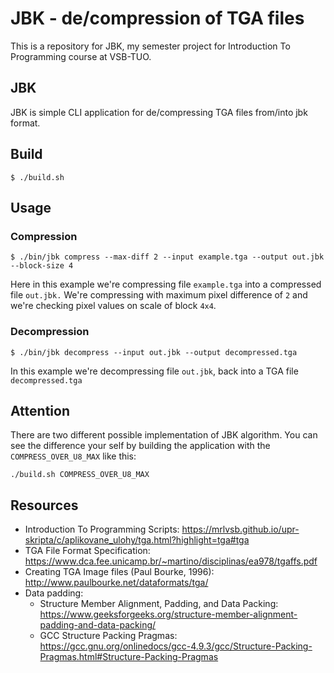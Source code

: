 # JBK - de/compression of TGA files
This is a repository for JBK, my semester project for Introduction To Programming course at VSB-TUO.

## JBK
JBK is simple CLI application for de/compressing TGA files from/into jbk format. 

## Build
```
$ ./build.sh
```
## Usage
### Compression
```
$ ./bin/jbk compress --max-diff 2 --input example.tga --output out.jbk --block-size 4
```
Here in this example we're compressing file `example.tga` into a compressed file `out.jbk.` We're compressing with maximum pixel difference of `2` and we're checking pixel values on scale of block `4x4`.
### Decompression
```
$ ./bin/jbk decompress --input out.jbk --output decompressed.tga
```
In this example we're decompressing file `out.jbk`, back into a TGA file `decompressed.tga`

## Attention
There are two different possible implementation of JBK algorithm. You can see the difference your self by building the application with the `COMPRESS_OVER_U8_MAX` like this:
```
./build.sh COMPRESS_OVER_U8_MAX
```

## Resources
* Introduction To Programming Scripts: https://mrlvsb.github.io/upr-skripta/c/aplikovane_ulohy/tga.html?highlight=tga#tga
* TGA File Format Specification: https://www.dca.fee.unicamp.br/~martino/disciplinas/ea978/tgaffs.pdf
* Creating TGA Image files (Paul Bourke, 1996): http://www.paulbourke.net/dataformats/tga/
* Data padding:
  * Structure Member Alignment, Padding, and Data Packing: https://www.geeksforgeeks.org/structure-member-alignment-padding-and-data-packing/
  * GCC Structure Packing Pragmas: https://gcc.gnu.org/onlinedocs/gcc-4.9.3/gcc/Structure-Packing-Pragmas.html#Structure-Packing-Pragmas